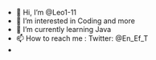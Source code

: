- 👋 Hi, I’m @Leo1-11
- 👀 I’m interested in Coding and more
- 🌱 I’m currently learning Java
- 📫 How to reach me : Twitter: @En_Ef_T
-

<!---
Leo1-11/Leo1-11 is a ✨ special ✨ repository because its `README.md` (this file) appears on your GitHub profile.
You can click the Preview link to take a look at your changes.
--->
